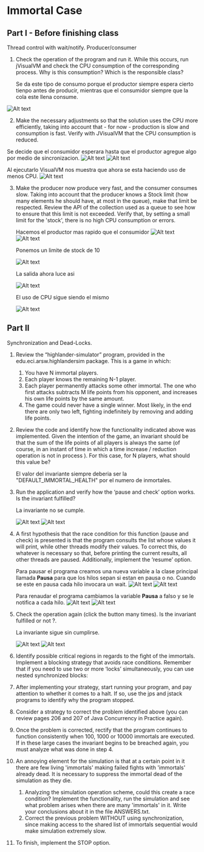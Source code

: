 # Immortal Case

## Part I - Before finishing class
Thread control with wait/notify. Producer/consumer
1.	Check the operation of the program and run it. While this occurs, run jVisualVM and check the CPU consumption of the corresponding process. Why is this consumption? Which is the responsible class? 
	
	Se da este tipo de consumo porque el productor siempre espera cierto tienpo antes de producir, mientras que el consumidor siempre que la cola este llena consume.
	
![Alt text](img/1.1.PNG)

2.	Make the necessary adjustments so that the solution uses the CPU more efficiently, taking into account that - for now - production is slow and consumption is fast. Verify with JVisualVM that the CPU consumption is reduced. 

Se decide que el consumidor esperara hasta que el productor agregue algo por medio de sincronizacion. 
![Alt text](img/1.2.2.PNG)
![Alt text](img/1.2.3.PNG)

Al ejecutarlo VisualVM nos muestra que ahora se esta haciendo uso de menos CPU.
![Alt text](img/1.2.1.PNG)

3.	Make the producer now produce very fast, and the consumer consumes slow. Taking into account that the producer knows a Stock limit (how many elements he should have, at most in the queue), make that limit be respected. Review the API of the collection used as a queue to see how to ensure that this limit is not exceeded. Verify that, by setting a small limit for the 'stock', there is no high CPU consumption or errors.
	
	Hacemos el productor mas rapido que el consumidor
	![Alt text](img/1.3.1.PNG)
	![Alt text](img/1.3.2.PNG)
	
	Ponemos un limite de stock de 10
	
	![Alt text](img/1.3.3.PNG)
	
	La salida ahora luce asi
	
	![Alt text](img/1.3.4.PNG)
	
	
	El uso de CPU sigue siendo el mismo
	
	![Alt text](img/1.3.5.PNG)


## Part II
Synchronization and Dead-Locks.

1.	Review the “highlander-simulator” program, provided in the edu.eci.arsw.highlandersim package. This is a game in which:
	1.	You have N immortal players. 
	2.	Each player knows the remaining N-1 player.
	3.	Each player permanently attacks some other immortal. The one who first attacks subtracts M life points from his opponent, and increases his own life points by the same amount. 
	4.	The game could never have a single winner. Most likely, in the end there are only two left, fighting indefinitely by removing and adding life points. 
2.	Review the code and identify how the functionality indicated above was implemented. Given the intention of the game, an invariant should be that the sum of the life points of all players is always the same (of course, in an instant of time in which a time increase / reduction operation is not in process ). For this case, for N players, what should this value be?

	El valor del invariante siempre deberia ser la "DEFAULT_IMMORTAL_HEALTH" por el numero de inmortales.

3.	Run the application and verify how the ‘pause and check’ option works. Is the invariant fulfilled?

	La invariante no se cumple.
	
	![Alt text](img/3.1.PNG)
	![Alt text](img/3.2.PNG)
	
4.	A first hypothesis that the race condition for this function (pause and check) is presented is that the program consults the list whose values ​​it will print, while other threads modify their values. To correct this, do whatever is necessary so that, before printing the current results, all other threads are paused. Additionally, implement the ‘resume’ option.

	Para pausar el programa creamos una nueva variable a la clase principal llamada **Pausa** para que los hilos sepan si estan en pausa o no. Cuando se este en pausa cada hilo invocara un wait.
	![Alt text](img/4.1.PNG)
	![Alt text](img/4.2.PNG)

	Para renaudar el programa cambiamos la variable **Pausa** a falso y se le notifica a cada hilo.
	![Alt text](img/4.3.PNG)
	![Alt text](img/4.4.PNG)

5.	Check the operation again (click the button many times). Is the invariant fulfilled or not ?.

	La invariante sigue sin cumplirse.
	
	![Alt text](img/5.1.PNG)
	![Alt text](img/5.2.PNG)
	

6.	Identify possible critical regions in regards to the fight of the immortals. Implement a blocking strategy that avoids race conditions. Remember that if you need to use two or more ‘locks’ simultaneously, you can use nested synchronized blocks:
7.	After implementing your strategy, start running your program, and pay attention to whether it comes to a halt. If so, use the jps and jstack programs to identify why the program stopped.
8.	Consider a strategy to correct the problem identified above (you can review pages 206 and 207 of Java Concurrency in Practice again).
9.	Once the problem is corrected, rectify that the program continues to function consistently when 100, 1000 or 10000 immortals are executed. If in these large cases the invariant begins to be breached again, you must analyze what was done in step 4.
10.	An annoying element for the simulation is that at a certain point in it there are few living 'immortals' making failed fights with 'immortals' already dead. It is necessary to suppress the immortal dead of the simulation as they die. 
	1.	Analyzing the simulation operation scheme, could this create a race condition? Implement the functionality, run the simulation and see what problem arises when there are many 'immortals' in it. Write your conclusions about it in the file ANSWERS.txt. 
	2.	Correct the previous problem WITHOUT using synchronization, since making access to the shared list of immortals sequential would make simulation extremely slow. 
11.	To finish, implement the STOP option.
